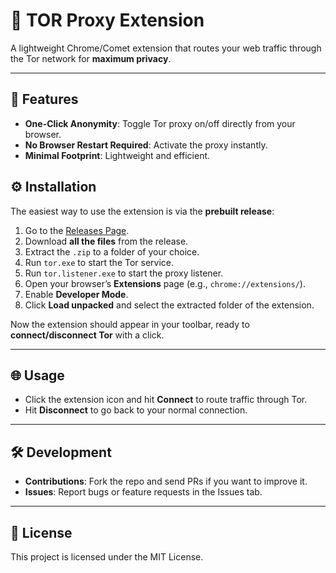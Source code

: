 # 🔐 TOR Proxy Extension

A lightweight Chrome/Comet extension that routes your web traffic through the Tor network for **maximum privacy**.

---

## 🚀 Features

* **One-Click Anonymity**: Toggle Tor proxy on/off directly from your browser.
* **No Browser Restart Required**: Activate the proxy instantly.
* **Minimal Footprint**: Lightweight and efficient.

## ⚙️ Installation

The easiest way to use the extension is via the **prebuilt release**:

1. Go to the [Releases Page](https://github.com/Blitzedzz-3/TOR-Proxy-Extension/releases/tag/Release).
2. Download **all the files** from the release.
3. Extract the `.zip` to a folder of your choice.
4. Run `tor.exe` to start the Tor service.
5. Run `tor.listener.exe` to start the proxy listener.
6. Open your browser’s **Extensions** page (e.g., `chrome://extensions/`).
7. Enable **Developer Mode**.
8. Click **Load unpacked** and select the extracted folder of the extension.

Now the extension should appear in your toolbar, ready to **connect/disconnect Tor** with a click.

---

## 🌐 Usage

* Click the extension icon and hit **Connect** to route traffic through Tor.
* Hit **Disconnect** to go back to your normal connection.

---

## 🛠️ Development

* **Contributions**: Fork the repo and send PRs if you want to improve it.
* **Issues**: Report bugs or feature requests in the Issues tab.

---

## 📄 License

This project is licensed under the MIT License.
